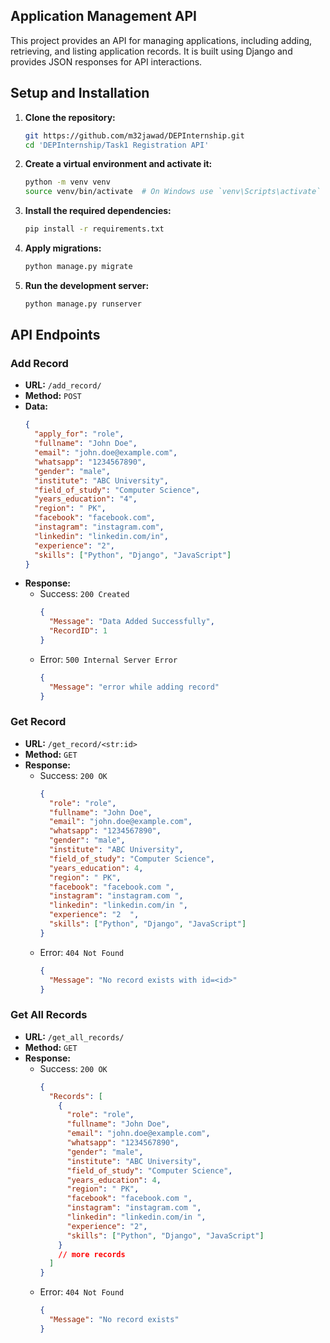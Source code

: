 ## Application Management API

This project provides an API for managing applications, including adding, retrieving, and listing application records. It is built using Django and provides JSON responses for API interactions.

## Setup and Installation

1. **Clone the repository:**
   ```bash
   git https://github.com/m32jawad/DEPInternship.git
   cd 'DEPInternship/Task1 Registration API'
   ```

2. **Create a virtual environment and activate it:**
   ```bash
   python -m venv venv
   source venv/bin/activate  # On Windows use `venv\Scripts\activate`
   ```

3. **Install the required dependencies:**
   ```bash
   pip install -r requirements.txt
   ```

4. **Apply migrations:**
   ```bash
   python manage.py migrate
   ```

5. **Run the development server:**
   ```bash
   python manage.py runserver
   ```

## API Endpoints

### Add Record

- **URL:** `/add_record/`
- **Method:** `POST`
- **Data:**
  ```json
  {
    "apply_for": "role",
    "fullname": "John Doe",
    "email": "john.doe@example.com",
    "whatsapp": "1234567890",
    "gender": "male",
    "institute": "ABC University",
    "field_of_study": "Computer Science",
    "years_education": "4",
    "region": " PK",
    "facebook": "facebook.com",
    "instagram": "instagram.com",
    "linkedin": "linkedin.com/in",
    "experience": "2",
    "skills": ["Python", "Django", "JavaScript"]
  }
  ```
- **Response:**
  - Success: `200 Created`
    ```json
    {
      "Message": "Data Added Successfully",
      "RecordID": 1
    }
    ```
  - Error: `500 Internal Server Error`
    ```json
    {
      "Message": "error while adding record"
    }
    ```

### Get Record

- **URL:** `/get_record/<str:id>`
- **Method:** `GET`
- **Response:**
  - Success: `200 OK`
    ```json
    {
      "role": "role",
      "fullname": "John Doe",
      "email": "john.doe@example.com",
      "whatsapp": "1234567890",
      "gender": "male",
      "institute": "ABC University",
      "field_of_study": "Computer Science",
      "years_education": 4,
      "region": " PK",
      "facebook": "facebook.com ",
      "instagram": "instagram.com ",
      "linkedin": "linkedin.com/in ",
      "experience": "2  ",
      "skills": ["Python", "Django", "JavaScript"]
    }
    ```
  - Error: `404 Not Found`
    ```json
    {
      "Message": "No record exists with id=<id>"
    }
    ```

### Get All Records

- **URL:** `/get_all_records/`
- **Method:** `GET`
- **Response:**
  - Success: `200 OK`
    ```json
    {
      "Records": [
        {
          "role": "role",
          "fullname": "John Doe",
          "email": "john.doe@example.com",
          "whatsapp": "1234567890",
          "gender": "male",
          "institute": "ABC University",
          "field_of_study": "Computer Science",
          "years_education": 4,
          "region": " PK",
          "facebook": "facebook.com ",
          "instagram": "instagram.com ",
          "linkedin": "linkedin.com/in ",
          "experience": "2",
          "skills": ["Python", "Django", "JavaScript"]
        }
        // more records
      ]
    }
    ```
  - Error: `404 Not Found`
    ```json
    {
      "Message": "No record exists"
    }
    ```
